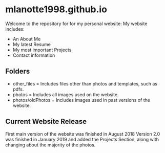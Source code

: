 
mlanotte1998.github.io
===============================

Welcome to the repository for for my personal website: My website includes:

* An About Me
* My latest Resume
* My most important Projects
* Contact information 

Folders
--------

* other_files = Includes files other than photos and templates, such as pdfs.
* photos = Includes all images used on the website. 
* photos/oldPhotos = Includes images used in past versions of the website. 


Current Website Release
---------------

First main version of the website was finished in August 2018
Version 2.0 was finished in January 2019 and added the Projects Section, along with changing about the majority of the photos. 

